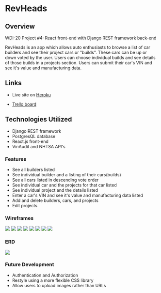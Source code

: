 # RevHeads

## Overview
WDI-20 Project #4: React front-end with Django REST framework back-end

RevHeads is an app which allows auto enthusiasts to browse a list of car builders and see their project cars or "builds". These cars can be up or down voted by the user. Users can choose individual builds and see details of those builds in a projects section.
Users can submit their car's VIN and see it's value and manufacturing data. 

## Links

- Live site on [Heroku](https://revheads.herokuapp.com)

- [Trello board](https://trello.com/b/DYjI3heE/project-4-revheads) 

## Technologies Utilized
- Django REST framework 
- PostgresQL database
- React.js front-end
- VinAudit and NHTSA API's

### Features

- See all builders listed
- See individual builder and a listing of their cars(builds)
- See all cars listed in descending vote order
- See individual car and the projects for that car listed
- See individual project and the details listed
- Enter a car's VIN and see it's value and manufacturing data listed
- Add and delete builders, cars, and projects
- Edit projects

### Wireframes
<img src="https://github.com/GopherEverett/RevHeads/blob/master/readme_deliverables/Builderindex.png?raw=true">
<img src="https://github.com/GopherEverett/RevHeads/blob/master/readme_deliverables/Buildershow.png?raw=true">
<img src="https://github.com/GopherEverett/RevHeads/blob/master/readme_deliverables/Addbuilderform.png?raw=true">
<img src="https://github.com/GopherEverett/RevHeads/blob/master/readme_deliverables/Carindex.png?raw=true">
<img src="https://github.com/GopherEverett/RevHeads/blob/master/readme_deliverables/Carshow.png?raw=true">
<img src="https://github.com/GopherEverett/RevHeads/blob/master/readme_deliverables/Addcarform.png?raw=true">
<img src="https://github.com/GopherEverett/RevHeads/blob/master/readme_deliverables/Projectshow.png?raw=true">
<img src="https://github.com/GopherEverett/RevHeads/blob/master/readme_deliverables/Addeditproject.png?raw=true">

### ERD
<img src="https://github.com/GopherEverett/RevHeads/blob/master/readme_deliverables/RevHeadsERD.png?raw=true">

### Future Development
- Authentication and Authorization
- Restyle using a more flexible CSS library 
- Allow users to upload images rather than URLs